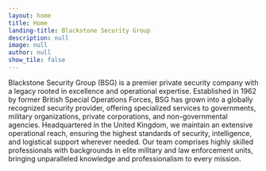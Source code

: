 ```yaml
---
layout: home
title: Home
landing-title: Blackstone Security Group
description: null
image: null
author: null
show_tile: false
---
```


Blackstone Security Group (BSG) is a premier private security company with a legacy rooted in excellence and operational expertise. Established in 1962 by former British Special Operations Forces, BSG has grown into a globally recognized security provider, offering specialized services to governments, military organizations, private corporations, and non-governmental agencies. Headquartered in the United Kingdom, we maintain an extensive operational reach, ensuring the highest standards of security, intelligence, and logistical support wherever needed. Our team comprises highly skilled professionals with backgrounds in elite military and law enforcement units, bringing unparalleled knowledge and professionalism to every mission.
